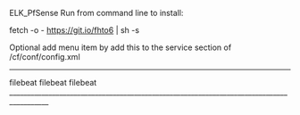 ELK_PfSense
Run from command line to install:

fetch -o - https://git.io/fhto6 | sh -s

Optional add menu item by add this to the service section of /cf/conf/config.xml
_________________________________________________________________________________________
<service>
	<name>filebeat</name>
	<rcfile>filebeat</rcfile>
	<executable>filebeat</executable>
	<description><![CDATA[Filebeat service]]></description>
</service>
_________________________________________________________________________________________
